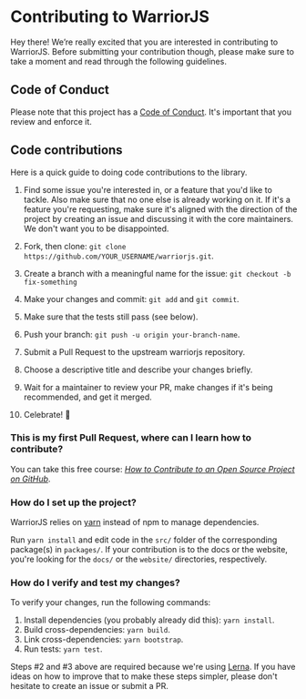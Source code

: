 # Contributing to WarriorJS

Hey there! We’re really excited that you are interested in contributing to
WarriorJS. Before submitting your contribution though, please make sure to take
a moment and read through the following guidelines.

## Code of Conduct

Please note that this project has a [Code of Conduct](CODE_OF_CONDUCT.md). It's
important that you review and enforce it.

## Code contributions

Here is a quick guide to doing code contributions to the library.

1.  Find some issue you're interested in, or a feature that you'd like to
    tackle. Also make sure that no one else is already working on it. If it's a
    feature you're requesting, make sure it's aligned with the direction of the
    project by creating an issue and discussing it with the core maintainers. We
    don't want you to be disappointed.

2.  Fork, then clone:
    `git clone https://github.com/YOUR_USERNAME/warriorjs.git`.

3.  Create a branch with a meaningful name for the issue:
    `git checkout -b fix-something`

4.  Make your changes and commit: `git add` and `git commit`.

5.  Make sure that the tests still pass (see below).

6.  Push your branch: `git push -u origin your-branch-name`.

7.  Submit a Pull Request to the upstream warriorjs repository.

8.  Choose a descriptive title and describe your changes briefly.

9.  Wait for a maintainer to review your PR, make changes if it's being
    recommended, and get it merged.

10. Celebrate! :tada:

### This is my first Pull Request, where can I learn how to contribute?

You can take this free course:
[_How to Contribute to an Open Source Project on GitHub_](https://egghead.io/courses/how-to-contribute-to-an-open-source-project-on-github).

### How do I set up the project?

WarriorJS relies on [yarn](https://yarnpkg.com) instead of npm to manage
dependencies.

Run `yarn install` and edit code in the `src/` folder of the corresponding
package(s) in `packages/`. If your contribution is to the docs or the website,
you're looking for the `docs/` or the `website/` directories, respectively.

### How do I verify and test my changes?

To verify your changes, run the following commands:

1.  Install dependencies (you probably already did this): `yarn install`.
2.  Build cross-dependencies: `yarn build`.
3.  Link cross-dependencies: `yarn bootstrap`.
4.  Run tests: `yarn test`.

Steps #2 and #3 above are required because we're using
[Lerna](http://lernajs.io). If you have ideas on how to improve that to make
these steps simpler, please don't hesitate to create an issue or submit a PR.

